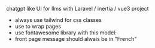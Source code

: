 chatgpt like UI for llms with Laravel / inertia / vue3 project

-   always use tailwind for css classes
-   use <AuthenticatedLayout></AuthenticatedLayout> to wrap pages
-   use fontawesome library with this model: <font-awesome-icon icon="fa-solid fa-house" />
-   front page message should alwais be in "French"
